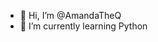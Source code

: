 - 👋 Hi, I’m @AmandaTheQ
- 🌱 I’m currently learning Python


<!---
AmandaTheQ/AmandaTheQ is a ✨ special ✨ repository because its `README.md` (this file) appears on your GitHub profile.
You can click the Preview link to take a look at your changes.
--->
